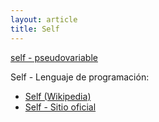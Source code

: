 ```yaml
---
layout: article
title: Self
---
```

[self - pseudovariable](self---pseudovariable.md)

Self - Lenguaje de programación:

-   [Self (Wikipedia)](http://en.wikipedia.org/wiki/Self_(programming_language))
-   [Self - Sitio oficial](http://selflanguage.org/)

